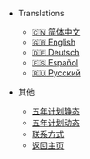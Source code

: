 - Translations&nbsp;&nbsp;&nbsp;&nbsp;
  - [:cn: 简体中文](/)
  - [:uk: English](/us-en/)
  - [:de: Deutsch](/de-de/)
  - [:es: Español](/es-es/)
  - [:ru: Русский](/ru-ru/)

- 其他&nbsp;&nbsp;&nbsp;&nbsp;
  - [五年计划静态](/docs/Fiveyears-Plans/)
  - [五年计划动态](https://luofeixiang.notion.site/2023-2025-500e73b0e1e94e55b4938e852e90e537?pvs=4)
  - [联系方式](/docs/Contact-Me)
  - [返回主页](https://luofeixiang.com)
